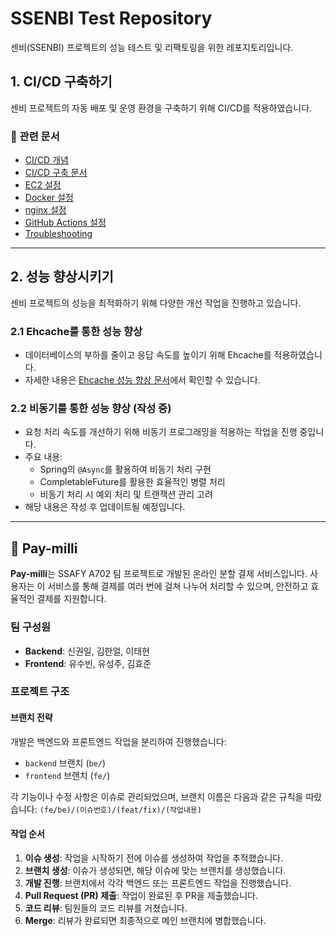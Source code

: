 # SSENBI Test Repository
센비(SSENBI) 프로젝트의 성능 테스트 및 리팩토링을 위한 레포지토리입니다.

## 1. CI/CD 구축하기
센비 프로젝트의 자동 배포 및 운영 환경을 구축하기 위해 CI/CD를 적용하였습니다.

### 📌 관련 문서
- [CI/CD 개념](https://www.notion.so/17e708433a6d80c48b4dcb85c41a810e)
- [CI/CD 구축 문서](https://www.notion.so/CI-CD-180708433a6d80d1bfdff4df240465d0)
- [EC2 설정](https://www.notion.so/EC2-174708433a6d80cca58ac949aedffb4d)
- [Docker 설정](https://www.notion.so/Docker-174708433a6d8034be5bf01e37eb1e55)
- [nginx 설정](https://www.notion.so/nginx-175708433a6d8074aa0cc42537331200)
- [GitHub Actions 설정](https://www.notion.so/Actions-17b708433a6d800ca6deff739f91405b)
- [Troubleshooting](https://www.notion.so/troubleshooting-17c708433a6d8030b740c37a9d21d236)

---

## 2. 성능 향상시키기
센비 프로젝트의 성능을 최적화하기 위해 다양한 개선 작업을 진행하고 있습니다.

### 2.1 Ehcache를 통한 성능 향상
- 데이터베이스의 부하를 줄이고 응답 속도를 높이기 위해 Ehcache를 적용하였습니다.
- 자세한 내용은 [Ehcache 성능 향상 문서](https://acoustic-rib-4c4.notion.site/ehcache-180708433a6d807db8dec6d4458da1ec?pvs=4)에서 확인할 수 있습니다.

### 2.2 비동기를 통한 성능 향상 (작성 중)
- 요청 처리 속도를 개선하기 위해 비동기 프로그래밍을 적용하는 작업을 진행 중입니다.
- 주요 내용:
  - Spring의 `@Async`를 활용하여 비동기 처리 구현
  - CompletableFuture를 활용한 효율적인 병렬 처리
  - 비동기 처리 시 예외 처리 및 트랜잭션 관리 고려
- 해당 내용은 작성 후 업데이트될 예정입니다.

---

## 📌 Pay-milli
**Pay-milli**는 SSAFY A702 팀 프로젝트로 개발된 온라인 분할 결제 서비스입니다. 사용자는 이 서비스를 통해 결제를 여러 번에 걸쳐 나누어 처리할 수 있으며, 안전하고 효율적인 결제를 지원합니다.

### 팀 구성원
- **Backend**: 신권일, 김한얼, 이태현
- **Frontend**: 유수빈, 유성주, 김효준

### 프로젝트 구조
#### 브랜치 전략
개발은 백엔드와 프론트엔드 작업을 분리하여 진행했습니다:
- `backend` 브랜치 (`be/`)
- `frontend` 브랜치 (`fe/`)

각 기능이나 수정 사항은 이슈로 관리되었으며, 브랜치 이름은 다음과 같은 규칙을 따랐습니다: `(fe/be)/(이슈번호)/(feat/fix)/(작업내용)`

#### 작업 순서
1. **이슈 생성**: 작업을 시작하기 전에 이슈를 생성하여 작업을 추적했습니다.
2. **브랜치 생성**: 이슈가 생성되면, 해당 이슈에 맞는 브랜치를 생성했습니다.
3. **개발 진행**: 브랜치에서 각각 백엔드 또는 프론트엔드 작업을 진행했습니다.
4. **Pull Request (PR) 제출**: 작업이 완료된 후 PR을 제출했습니다.
5. **코드 리뷰**: 팀원들의 코드 리뷰를 거쳤습니다.
6. **Merge**: 리뷰가 완료되면 최종적으로 메인 브랜치에 병합했습니다.


